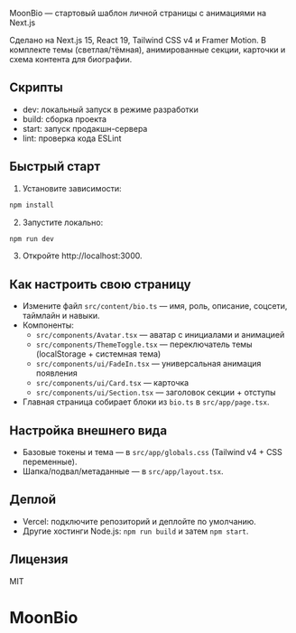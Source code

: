 MoonBio — стартовый шаблон личной страницы с анимациями на Next.js

Сделано на Next.js 15, React 19, Tailwind CSS v4 и Framer Motion. В комплекте темы (светлая/тёмная), анимированные секции, карточки и схема контента для биографии.

## Скрипты

- dev: локальный запуск в режиме разработки
- build: сборка проекта
- start: запуск продакшн-сервера
- lint: проверка кода ESLint

## Быстрый старт

1) Установите зависимости:

```bash
npm install
```

2) Запустите локально:

```bash
npm run dev
```

3) Откройте http://localhost:3000.

## Как настроить свою страницу

- Измените файл `src/content/bio.ts` — имя, роль, описание, соцсети, таймлайн и навыки.
- Компоненты:
  - `src/components/Avatar.tsx` — аватар с инициалами и анимацией
  - `src/components/ThemeToggle.tsx` — переключатель темы (localStorage + системная тема)
  - `src/components/ui/FadeIn.tsx` — универсальная анимация появления
  - `src/components/ui/Card.tsx` — карточка
  - `src/components/ui/Section.tsx` — заголовок секции + отступы
- Главная страница собирает блоки из `bio.ts` в `src/app/page.tsx`.

## Настройка внешнего вида

- Базовые токены и тема — в `src/app/globals.css` (Tailwind v4 + CSS переменные).
- Шапка/подвал/метаданные — в `src/app/layout.tsx`.

## Деплой

- Vercel: подключите репозиторий и деплойте по умолчанию.
- Другие хостинги Node.js: `npm run build` и затем `npm start`.

## Лицензия

MIT
# MoonBio
